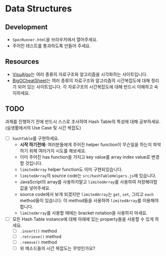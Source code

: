 # Data Structures

## Development

- `SpecRunner.html`을 브라우저에서 열어주세요.
- 주어진 테스트를 통과하도록 만들어 주세요.

## Resources

- [VisuAlgo](http://visualgo.net/)는 여러 종류의 자료구조와 알고리즘을 시각화하는 사이트입니다.
- [BigOCheatSheet](http://bigocheatsheet.com/)는 여러 종류의 자료구조와 알고리즘의 시간복잡도에 대해 정리가 되어 있는 사이트입니다. 각 자료구조의 시간복잡도에 대해 반드시 이해하고 숙지하세요.

## TODO

과제를 진행하기 전에 반드시 스스로 조사하여 Hash Table의 특성에 대해 공부하세요.(실생활에서의 Use Case 및 시간 복잡도)

- [ ] `hashTable`를 구현하세요.
  - **시작 하기전에:** 여러분들에게 주어진 helper function이 무슨일을 하는지 파악하기 위해 여러가지 시도를 해보세요.
  - 이미 주어진 has function을 가지고 key value를 array index value로 변경할 것입니다.
  - `limitedArray` helper function도 이미 구현되있습니다.
  - `limitedArray`의 source code는 `src/hashTableHelpers.js`에 있습니다.
  - JavaScript의 array를 사용하지말고 `limitedArray`를 사용하여 저장해야할 값을 넣어주세요.
  - source code에서 보게 되겠지만 `limitedArray`는 `get`, `set`, 그리고 `each` method들이 있습니다. 이 method들을 사용하여 `limitedArray`를 이용해야 합니다.
  - `limitedArray`를 사용할 때에는 bracket notation을 사용하지 마세요.
- [ ] 모든 Hash Table instance에 대해 아래에 있는 property들을 사용할 수 있게 하세요.
  - [ ] `.insert()` method
  - [ ] `.retrieve()` method
  - [ ] `.remove()` method
  - [ ] 위 메소드들의 시간 복잡도는 무엇인가요?
